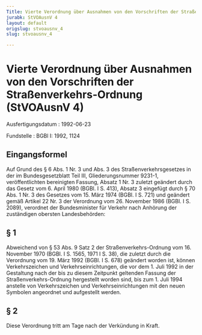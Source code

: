 ```yaml
---
Title: Vierte Verordnung über Ausnahmen von den Vorschriften der Straßenverkehrs-Ordnung
jurabk: StVOAusnV 4
layout: default
origslug: stvoausnv_4
slug: stvoausnv_4

---
```


# Vierte Verordnung über Ausnahmen von den Vorschriften der Straßenverkehrs-Ordnung (StVOAusnV 4)

Ausfertigungsdatum
:   1992-06-23

Fundstelle
:   BGBl I: 1992, 1124

## Eingangsformel

Auf Grund des § 6 Abs. 1 Nr. 3 und Abs. 3 des Straßenverkehrsgesetzes
in der im Bundesgesetzblatt Teil III, Gliederungsnummer 9231-1,
veröffentlichten bereinigten Fassung, Absatz 1 Nr. 3 zuletzt geändert
durch das Gesetz vom 6. April 1980 (BGBl. I S. 413), Absatz 3
eingefügt durch § 70 Abs. 1 Nr. 3 des Gesetzes vom 15. März 1974
(BGBl. I S. 721) und geändert gemäß Artikel 22 Nr. 3 der Verordnung
vom 26. November 1986 (BGBl. I S. 2089), verordnet der Bundesminister
für Verkehr nach Anhörung der zuständigen obersten Landesbehörden:

## § 1

Abweichend von § 53 Abs. 9 Satz 2 der Straßenverkehrs-Ordnung vom 16.
November 1970 (BGBl. I S. 1565, 1971 I S. 38), die zuletzt durch die
Verordnung vom 19. März 1992 (BGBl. I S. 678) geändert worden ist,
können Verkehrszeichen und Verkehrseinrichtungen, die vor dem 1. Juli
1992 in der Gestaltung nach der bis zu diesem Zeitpunkt geltenden
Fassung der Straßenverkehrs-Ordnung hergestellt worden sind, bis zum
1\. Juli 1994 anstelle von Verkehrszeichen und Verkehrseinrichtungen
mit den neuen Symbolen angeordnet und aufgestellt werden.

## § 2

Diese Verordnung tritt am Tage nach der Verkündung in Kraft.


